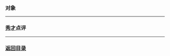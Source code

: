 ### 对象 ###

---
### [秀才](http://zhouguoqiang.cn/ "作者")点评 ###

---
### [返回目录](../../Python半深入讲义/背诵默写.md "背诵默写") ###